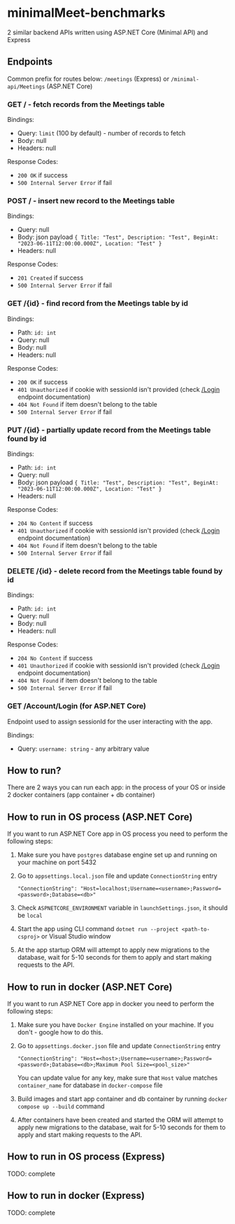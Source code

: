 # minimalMeet-benchmarks
2 similar backend APIs written using ASP.NET Core (Minimal API) and Express

## Endpoints 

Common prefix for routes below: `/meetings` (Express) or `/minimal-api/Meetings` (ASP.NET Core)
### GET / - fetch records from the Meetings table

Bindings:
- Query: `limit` (100 by default) - number of records to fetch
- Body: null
- Headers: null

Response Codes:
- `200 OK` if success
- `500 Internal Server Error` if fail

### POST / - insert new record to the Meetings table

Bindings:
- Query: null
- Body: json payload
``{
  Title: "Test",
  Description: "Test",
  BeginAt: "2023-06-11T12:00:00.000Z",
  Location: "Test"
}``
- Headers: null

Response Codes:
- `201 Created` if success
- `500 Internal Server Error` if fail

### GET /{id} - find record from the Meetings table by id

Bindings:
- Path: `id: int`
- Query: null
- Body: null
- Headers: null

Response Codes:
- `200 OK` if success
- `401 Unauthorized` if cookie with sessionId isn't provided (check [/Login]() endpoint documentation)
- `404 Not Found` if item doesn't belong to the table
- `500 Internal Server Error` if fail

### PUT /{id} - partially update record from the Meetings table found by id

Bindings:
- Path: `id: int`
- Query: null
- Body: json payload
``{
  Title: "Test",
  Description: "Test",
  BeginAt: "2023-06-11T12:00:00.000Z",
  Location: "Test"
}``
- Headers: null

Response Codes:
- `204 No Content` if success
- `401 Unauthorized` if cookie with sessionId isn't provided (check [/Login]() endpoint documentation)
- `404 Not Found` if item doesn't belong to the table
- `500 Internal Server Error` if fail

### DELETE /{id} - delete record from the Meetings table found by id

Bindings:
- Path: `id: int`
- Query: null
- Body: null
- Headers: null

Response Codes:
- `204 No Content` if success
- `401 Unauthorized` if cookie with sessionId isn't provided (check [/Login]() endpoint documentation)
- `404 Not Found` if item doesn't belong to the table
- `500 Internal Server Error` if fail

### GET /Account/Login (for ASP.NET Core)

Endpoint used to assign sessionId for the user interacting with the app.

Bindings:
- Query: `username: string` - any arbitrary value

## How to run?

There are 2 ways you can run each app: in the process of your OS or inside 2 docker containers (app container + db container)

## How to run in OS process (ASP.NET Core)

If you want to run ASP.NET Core app in OS process you need to perform the following steps:
1. Make sure you have `postgres` database engine set up and running on your machine on port 5432
2. Go to `appsettings.local.json` file and update `ConnectionString` entry
   
    ``"ConnectionString": "Host=localhost;Username=<username>;Password=<password>;Database=<db>"``
3. Check `ASPNETCORE_ENVIRONMENT` variable in `launchSettings.json`, it should be `local`
4. Start the app using CLI command `dotnet run --project <path-to-csproj>` or Visual Studio window
5. At the app startup ORM will attempt to apply new migrations to the database, wait for 5-10 seconds for them to apply and start making requests to the API.

## How to run in docker (ASP.NET Core)

If you want to run ASP.NET Core app in docker you need to perform the following steps:
1. Make sure you have `Docker Engine` installed on your machine. If you don't - google how to do this.
2. Go to `appsettings.docker.json` file and update `ConnectionString` entry
   
    ``"ConnectionString": "Host=<host>;Username=<username>;Password=<password>;Database=<db>;Maximum Pool Size=<pool_size>"``
   
    You can update value for any key, make sure that `Host` value matches `container_name` for database in `docker-compose` file
3. Build images and start app container and db container by running `docker compose up --build` command
4. After containers have been created and started the ORM will attempt to apply new migrations to the database, wait for 5-10 seconds for them to apply and start making requests to the API.

## How to run in OS process (Express)
TODO: complete

## How to run in docker (Express)
TODO: complete
